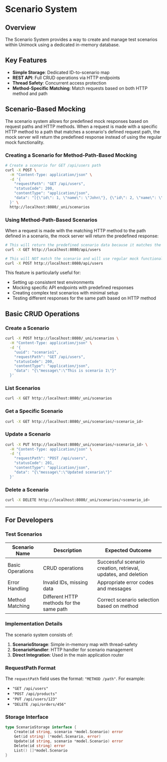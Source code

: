 # Scenario System

## Overview

The Scenario System provides a way to create and manage test scenarios within Unimock using a dedicated in-memory database.

## Key Features

- **Simple Storage**: Dedicated ID-to-scenario map
- **REST API**: Full CRUD operations via HTTP endpoints
- **Thread Safety**: Concurrent access protection
- **Method-Specific Matching**: Match requests based on both HTTP method and path

## Scenario-Based Mocking

The scenario system allows for predefined mock responses based on request paths and HTTP methods. When a request is made with a specific HTTP method to a path that matches a scenario's defined request path, the mock server will return the predefined response instead of using the regular mock functionality.

### Creating a Scenario for Method-Path-Based Mocking

```bash
# Create a scenario for GET /api/users path
curl -X POST \
  -H "Content-Type: application/json" \
  -d '{
    "requestPath": "GET /api/users",
    "statusCode": 200,
    "contentType": "application/json",
    "data": "[{\"id\": 1, \"name\": \"John\"}, {\"id\": 2, \"name\": \"Jane\"}]"
  }' \
  http://localhost:8080/_uni/scenarios
```

### Using Method-Path-Based Scenarios

When a request is made with the matching HTTP method to the path defined in a scenario, the mock server will return the predefined response:

```bash
# This will return the predefined scenario data because it matches the GET method
curl -X GET http://localhost:8080/api/users

# This will NOT match the scenario and will use regular mock functionality instead
curl -X POST http://localhost:8080/api/users
```

This feature is particularly useful for:
- Setting up consistent test environments
- Mocking specific API endpoints with predefined responses
- Creating complex test scenarios with minimal setup
- Testing different responses for the same path based on HTTP method

## Basic CRUD Operations

### Create a Scenario

```bash
curl -X POST http://localhost:8080/_uni/scenarios \
  -H "Content-Type: application/json" \
  -d '{
    "uuid": "scenario1",
    "requestPath": "GET /api/users",
    "statusCode": 200,
    "contentType": "application/json",
    "data": "{\"message\":\"This is scenario 1\"}"
  }'
```

### List Scenarios

```bash
curl -X GET http://localhost:8080/_uni/scenarios
```

### Get a Specific Scenario

```bash
curl -X GET http://localhost:8080/_uni/scenarios/<scenario_id>
```

### Update a Scenario

```bash
curl -X PUT http://localhost:8080/_uni/scenarios/<scenario_id> \
  -H "Content-Type: application/json" \
  -d '{
    "requestPath": "POST /api/users",
    "statusCode": 201,
    "contentType": "application/json",
    "data": "{\"message\":\"Updated scenario\"}"
  }'
```

### Delete a Scenario

```bash
curl -X DELETE http://localhost:8080/_uni/scenarios/<scenario_id>
```

---

## For Developers

### Test Scenarios

| Scenario Name | Description | Expected Outcome |
|---------------|-------------|-----------------|
| Basic Operations | CRUD operations | Successful scenario creation, retrieval, updates, and deletion |
| Error Handling | Invalid IDs, missing data | Appropriate error codes and messages |
| Method Matching | Different HTTP methods for the same path | Correct scenario selection based on method |

### Implementation Details

The scenario system consists of:

1. **ScenarioStorage**: Simple in-memory map with thread-safety
2. **ScenarioHandler**: HTTP handler for scenario management
3. **Direct Integration**: Used in the main application router

### RequestPath Format

The `requestPath` field uses the format: `"METHOD /path"`. For example:
- `"GET /api/users"`
- `"POST /api/products"`
- `"PUT /api/users/123"`
- `"DELETE /api/orders/456"`

### Storage Interface

```go
type ScenarioStorage interface {
	Create(id string, scenario *model.Scenario) error
	Get(id string) (*model.Scenario, error)
	Update(id string, scenario *model.Scenario) error
	Delete(id string) error
	List() []*model.Scenario
}
```
